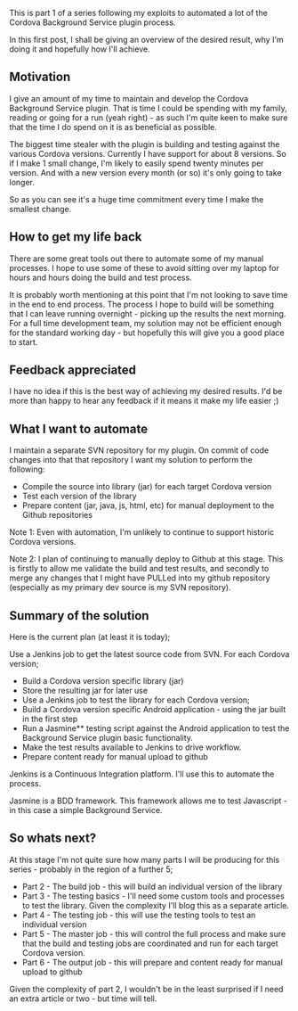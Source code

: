 This is part 1 of a series following my exploits to automated a lot of the Cordova Background Service plugin process.

In this first post, I shall be giving an overview of the desired result, why I'm doing it and hopefully how I'll achieve.

## Motivation
I give an amount of my time to maintain and develop the Cordova Background Service plugin.  That is time I could be spending with my family, reading or going for a run (yeah right) - as such I'm quite keen to make sure that the time I do spend on it is as beneficial as possible.

The biggest time stealer with the plugin is building and testing against the various Cordova versions.  Currently I have support for about 8 versions.  So if I make 1 small change, I'm likely to easily spend twenty minutes per version.  And with a new version every month (or so) it's only going to take longer.

So as you can see it's a huge time commitment every time I make the smallest change.

## How to get my life back
There are some great tools out there to automate some of my manual processes.  I hope to use some of these to avoid sitting over my laptop for hours and hours doing the build and test process.

It is probably worth mentioning at this point that I'm not looking to save time in the end to end process.  The process I hope to build will be something that I can leave running overnight - picking up the results the next morning.  For a full time development team, my solution may not be efficient enough for the standard working day - but hopefully this will give you a good place to start.

## Feedback appreciated
I have no idea if this is the best way of achieving my desired results.  I'd be more than happy to hear any feedback if it means it make my life easier ;)

## What I want to automate
I maintain a separate SVN repository for my plugin.  On commit of code changes into that that repository I want my solution to perform the following:

* Compile the source into library (jar) for each target Cordova version 
* Test each version of the library
* Prepare content (jar, java, js, html, etc) for manual deployment to the Github repositories

Note 1: Even with automation, I'm unlikely to continue to support historic Cordova versions.

Note 2: I plan of continuing to manually deploy to Github at this stage.  This is firstly to allow me validate the build and test results, and secondly to merge any changes that I might have PULLed into my github repository (especially as my primary dev source is my SVN repository).

## Summary of the solution
Here is the current plan (at least it is today);

Use a Jenkins job to get the latest source code from SVN.  For each Cordova version;

* Build a Cordova version specific library (jar)
* Store the resulting jar for later use
* Use a Jenkins job to test the library for each Cordova version;
* Build a Cordova version specific Android application - using the jar built in the first step
* Run a Jasmine** testing script against the Android application to test the Background Service plugin basic functionality.  
* Make the test results available to Jenkins to drive workflow.
* Prepare content ready for manual upload to github

Jenkins is a Continuous Integration platform.  I'll use this to automate the process.

Jasmine is a BDD framework.  This framework allows me to test Javascript - in this case a simple Background Service.

## So whats next?
At this stage I'm not quite sure how many parts I will be producing for this series - probably in the region of a further 5;

* Part 2 - The build job - this will build an individual version of the library
* Part 3 - The testing basics - I'll need some custom tools and processes to test the library.  Given the complexity I'll blog this as a separate article.
* Part 4 - The testing job - this will use the testing tools to test an individual version
* Part 5 - The master job - this will control the full process and make sure that the build and testing jobs are coordinated and run for each target Cordova version.
* Part 6 - The output job - this will prepare and content ready for manual upload to github

Given the complexity of part 2, I wouldn't be in the least surprised if I need an extra article or two - but time will tell.
